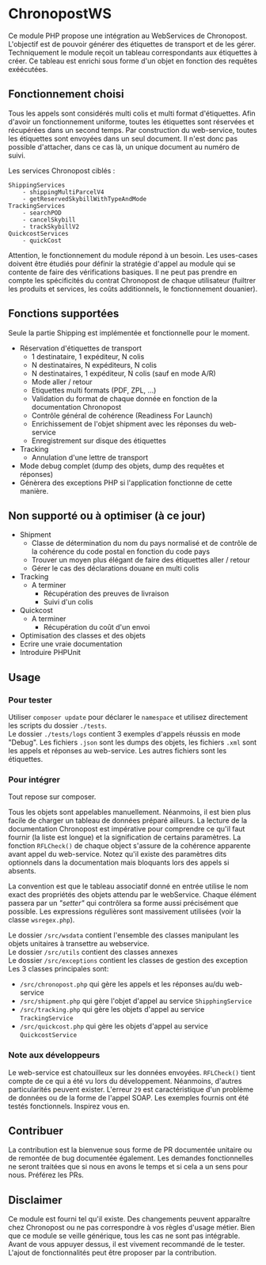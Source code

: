 # ChronopostWS

Ce module PHP propose une intégration au WebServices de Chronopost. L'objectif est de pouvoir générer des étiquettes de transport et de les gérer.  
Techniquement le module reçoit un tableau correspondants aux étiquettes à créer. Ce tableau est enrichi sous forme d'un objet en fonction des requêtes exéécutées.

## Fonctionnement choisi
Tous les appels sont considérés multi colis et multi format d'étiquettes. Afin d'avoir un fonctionnement uniforme, toutes les étiquettes sont réservées et récupérées dans un second temps. Par construction du web-service, toutes les étiquettes sont envoyées dans un seul document. Il n'est donc pas possible d'attacher, dans ce cas là, un unique document au numéro de suivi.

Les services Chronopost ciblés :
````
ShippingServices
    - shippingMultiParcelV4
    - getReservedSkybillWithTypeAndMode
TrackingServices
    - searchPOD
    - cancelSkybill
    - trackSkybillV2
QuickcostServices
    - quickCost
````

Attention, le fonctionnement du module répond à un besoin. Les uses-cases doivent être étudiés pour définir la stratégie d'appel au module qui se contente de faire des vérifications basiques. Il ne peut pas prendre en compte les spécificités du contrat Chronopost de chaque utilisateur (fuiltrer les produits et services, les coûts additionnels, le fonctionnement douanier).

## Fonctions supportées

Seule la partie Shipping est implémentée et fonctionnelle pour le moment.

- Réservation d'étiquettes de transport
    - 1 destinataire, 1 expéditeur, N colis
    - N destinataires, N expéditeurs, N colis
	- N destinataires, 1 expéditeur, N colis (sauf en mode A/R)
    - Mode aller / retour
    - Etiquettes multi formats (PDF, ZPL, ...)
    - Validation du format de chaque donnée en fonction de la documentation Chronopost
    - Contrôle général de cohérence (Readiness For Launch)
    - Enrichissement de l'objet shipment avec les réponses du web-service
	- Enregistrement sur disque des étiquettes
- Tracking
    - Annulation d'une lettre de transport
- Mode debug complet (dump des objets, dump des requêtes et réponses)
- Génèrera des exceptions PHP si l'application fonctionne de cette manière.



## Non supporté ou à optimiser (à ce jour)
- Shipment
    - Classe de détermination du nom du pays normalisé et de contrôle de la cohérence du code postal en fonction du code pays
    - Trouver un moyen plus élégant de faire des étiquettes aller / retour
	- Gérer le cas des déclarations douane en multi colis
- Tracking
    - A terminer
        - Récupération des preuves de livraison
        - Suivi d'un colis
- Quickcost
    - A terminer
        - Récupération du coût d'un envoi
- Optimisation des classes et des objets
- Ecrire une vraie documentation
- Introduire PHPUnit

## Usage

### Pour tester
Utiliser `composer update` pour déclarer le `namespace` et utilisez directement les scripts du dossier `./tests`.  
Le dossier `./tests/logs` contient 3 exemples d'appels réussis en mode "Debug". Les fichiers `.json` sont les dumps des objets, les fichiers `.xml` sont les appels et réponses au web-service. Les autres fichiers sont les étiquettes.

### Pour intégrer
Tout repose sur composer.

Tous les objets sont appelables manuellement. Néanmoins, il est bien plus facile de charger un tableau de données préparé ailleurs. La lecture de la documentation Chronopost est impérative pour comprendre ce qu'il faut fournir (la liste est longue) et la signification de certains paramètres. La fonction `RFLCheck()` de chaque object s'assure de la cohérence apparente avant appel du web-service. Notez qu'il existe des paramètres dits optionnels dans la documentation mais bloquants lors des appels si absents.

La convention est que le tableau associatif donné en entrée utilise le nom exact des propriétés des objets attendu par le webService. Chaque élément passera par un _"setter"_ qui contrôlera sa forme aussi précisément que possible. Les expressions régulières sont massivement utilisées (voir la classe `wsregex.php`).

Le dossier `/src/wsdata` contient l'ensemble des classes manipulant les objets unitaires à transettre au webservice.  
Le dossier `/src/utils` contient des classes annexes  
Le dossier `/src/exceptions` contient les classes de gestion des exception  
Les 3 classes principales sont:
- `/src/chronopost.php` qui gère les appels et les réponses au/du web-service
- `/src/shipment.php` qui gère l'objet d'appel au service `ShipphingService`
- `/src/tracking.php` qui gère les objets d'appel au service `TrackingService`
- `/src/quickcost.php` qui gère les objets d'appel au service `QuickcostService`

### Note aux développeurs
Le web-service est chatouilleux sur les données envoyées. `RFLCheck()` tient compte de ce qui a été vu lors du développement. Néanmoins, d'autres particularités peuvent exister. L'erreur `29` est caractéristique d'un problème de données ou de la forme de l'appel SOAP. Les exemples fournis ont été testés fonctionnels. Inspirez vous en.

## Contribuer
La contribution est la bienvenue sous forme de PR documentée unitaire ou de remontée de bug documentée également. Les demandes fonctionnelles ne seront traitées que si nous en avons le temps et si cela a un sens pour nous. Préférez les PRs.

## Disclaimer
Ce module est fourni tel qu'il existe. Des changements peuvent apparaître chez Chronopost ou ne pas correspondre à vos règles d'usage métier. Bien que ce module se veille générique, tous les cas ne sont pas intégrable. Avant de vous appuyer dessus, il est vivement recommandé de le tester. L'ajout de fonctionnalités peut être proposer par la contribution.